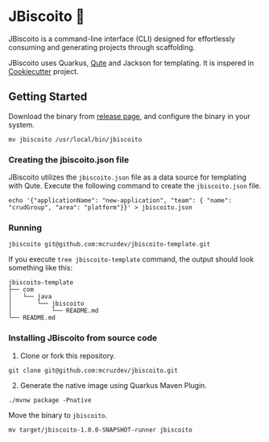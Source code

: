 # JBiscoito :cookie:

JBiscoito is a command-line interface (CLI) designed for effortlessly consuming and generating projects through scaffolding.

JBiscoito uses Quarkus, [Qute](https://quarkus.io/guides/qute-reference) and Jackson for templating. It is inspered in [Cookiecutter](https://cookiecutter.readthedocs.io/en/1.7.0/index.html) project.

## Getting Started

Download the binary from [release page](https://github.com/mcruzdev/jbiscoito/releases), and configure the binary in your system.

```shell
mv jbiscoito /usr/local/bin/jbiscoito
```

### Creating the jbiscoito.json file

JBiscoito utilizes the `jbiscoito.json` file as a data source for templating with Qute. Execute the following command to create the `jbiscoito.json` file. 

```shell
echo '{"applicationName": "new-application", "team": { "name": "crudGroup", "area": "platform"}}' > jbiscoito.json
```

### Running

```shell
jbiscoito git@github.com:mcruzdev/jbiscoito-template.git
```

If you execute `tree jbiscoito-template` command, the output should look something like this:

```shell
jbiscoito-template
├── com
│   └── java
│       └── jbiscoito
│           └── README.md
└── README.md
```

### Installing JBiscoito from source code

1. Clone or fork this repository.

```shell
git clone git@github.com:mcruzdev/jbiscoito.git
```

2. Generate the native image using Quarkus Maven Plugin.

```shell script
./mvnw package -Pnative
```

Move the binary to `jbiscoito`.

```shell
mv target/jbiscoito-1.0.0-SNAPSHOT-runner jbiscoito
```

